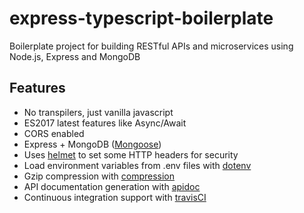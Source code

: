 # express-typescript-boilerplate
Boilerplate project for building RESTful APIs and microservices using Node.js, Express and MongoDB
## Features

 - No transpilers, just vanilla javascript
 - ES2017 latest features like Async/Await
 - CORS enabled
 - Express + MongoDB ([Mongoose](http://mongoosejs.com/))
 - Uses [helmet](https://github.com/helmetjs/helmet) to set some HTTP headers for security
 - Load environment variables from .env files with [dotenv](https://github.com/rolodato/dotenv-safe)
 - Gzip compression with [compression](https://github.com/expressjs/compression)
 - API documentation generation with [apidoc](http://apidocjs.com)
 - Continuous integration support with [travisCI](https://travis-ci.org)
